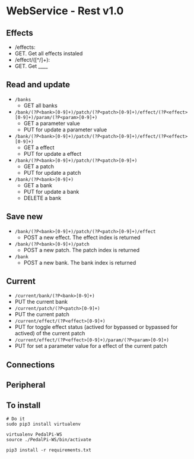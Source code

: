 # WebService - Rest v1.0

## Effects

* /effects: 
 * GET. Get all effects instaled
* /effect/([^/]+):
 * GET. Get ____

## Read and update

* ```/banks```
  *  GET all banks
* ```/bank/(?P<bank>[0-9]+)/patch/(?P<patch>[0-9]+)/effect/(?P<effect>[0-9]+)/param/(?P<param>[0-9]+)```
  * GET a parameter value
  * PUT for update a parameter value
* ```/bank/(?P<bank>[0-9]+)/patch/(?P<patch>[0-9]+)/effect/(?P<effect>[0-9]+)```
  * GET a effect
  * PUT for update a effect
* ```/bank/(?P<bank>[0-9]+)/patch/(?P<patch>[0-9]+)```
  * GET a patch
  * PUT for update a patch
* ```/bank/(?P<bank>[0-9]+)```
  * GET a bank
  * PUT for update a bank
  * DELETE a bank

## Save new

* ```/bank/(?P<bank>[0-9]+)/patch/(?P<patch>[0-9]+)/effect```
  * POST a new effect. The effect index is returned
* ```/bank/(?P<bank>[0-9]+)/patch```
  * POST a new patch. The patch index is returned
* ```/bank```
  * POST a new bank. The bank index is returned
        
## Current

* ```/current/bank/(?P<bank>[0-9]+)```
 * PUT the current bank
* ```/current/patch/(?P<patch>[0-9]+)```
 * PUT the current patch
* ```/current/effect/(?P<effect>[0-9]+)```
 * PUT for toggle effect status (actived for bypassed or bypassed for actived) of the current patch
* ```/current/effect/(?P<effect>[0-9]+)/param/(?P<param>[0-9]+)```
 * PUT for set a parameter value for a effect of the current patch

## Connections
        
## Peripheral

## To install

```
# Do it
sudo pip3 install virtualenv

virtualenv PedalPi-WS
source ./PedalPi-WS/bin/activate

pip3 install -r requirements.txt
```
